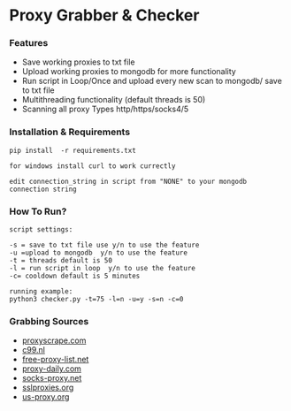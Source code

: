 # Proxy Grabber & Checker

### Features
- Save working proxies to txt file
- Upload working proxies to mongodb for more functionality
- Run script in Loop/Once and upload every new scan to mongodb/ save to txt file
- Multithreading functionality (default threads is 50)
- Scanning all proxy Types  http/https/socks4/5

### Installation & Requirements
`pip install  -r requirements.txt`

`for windows install curl to work currectly`

`edit connection_string in script from "NONE" to your mongodb connection string`

### How To Run?
    script settings:
    
    -s = save to txt file use y/n to use the feature
    -u =upload to mongodb  y/n to use the feature
    -t = threads default is 50
    -l = run script in loop  y/n to use the feature
    -c= cooldown default is 5 minutes
	
	running example:
	python3 checker.py -t=75 -l=n -u=y -s=n -c=0


### Grabbing Sources
- [proxyscrape.com](http://proxyscrape.com "proxyscrape.com")
- [c99.nl](http://c99.nl "c99.nl")
- [free-proxy-list.net](https://free-proxy-list.net/anonymous-proxy.html "free-proxy-list.net")
- [proxy-daily.com](http://www.proxy-daily.com "proxy-daily.com") 
- [socks-proxy.net](https://www.socks-proxy.net "socks-proxy.net")
- [sslproxies.org](https://www.sslproxies.org "sslproxies.org")
- [us-proxy.org](https://www.us-proxy.org "us-proxy.org")
